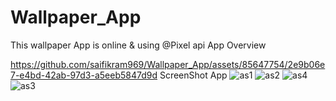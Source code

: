 # Wallpaper_App
This wallpaper App is online &amp; using @Pixel api
App Overview

https://github.com/saifikram969/Wallpaper_App/assets/85647754/2e9b06e7-e4bd-42ab-97d3-a5eeb5847d9d
ScreenShot App
![as1](https://github.com/saifikram969/Wallpaper_App/assets/85647754/1690fc5c-6d58-414c-b162-932c35318c46)
![as2](https://github.com/saifikram969/Wallpaper_App/assets/85647754/c7e2f4c0-7ed4-4bac-a493-cdb7526d1107)
![as4](https://github.com/saifikram969/Wallpaper_App/assets/85647754/a286ce69-4f4b-4d2e-86f5-37cf623607fb)
![as3](https://github.com/saifikram969/Wallpaper_App/assets/85647754/dcda9c65-f3b5-4a86-8cf6-7f0e1551bf3a)


